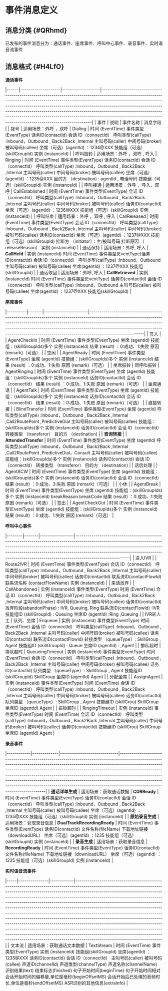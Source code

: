 事件消息定义 
===========================



消息分类 {#QRhmd}
-------------

已发布的事件消息分为：通话事件、座席事件、呼叫中心事件、录音事件、实时语音流事件



消息格式 {#H4LfO}
-------------

**通话事件** 


|------|--------------------|-------------------|-------------------------------------------------------------------------------------------------------------------------------------------------------------------------------------------------------------------------------------------------------------------------------------------------------------------------------------------------------------------------------------------------------------------------------------------------------------------------------|
| 事件   | 说明                 | 事件名称              | 消息字段                                                                                                                                                                                                                                                                                                                                                                                                                                                                          |
| 拨号   | 适用场景：外呼   ，双呼      | Dialing           | 时间   (EventTime)     事件类型(EventType)    话务ID(contactId)    会话 ID（connectId）    呼叫类型(callType) :Inbound，Outbound , Back2Back ,Internal    主叫号码(caller)    中间号码(broker)    被叫号码(callee)  坐席（可选）(agentId) ：1234@XXX    技能组（可选）(skillGroupId)  实例 (instanceId)                                                                                                                                                                                                                    |
| 呼叫振铃 | 适用场景：外呼   ，双呼 , 呼入 | Ringing           | 时间   (EventTime)     事件类型(EventType)    话务ID(contactId)    会话 ID（connectId）    呼叫类型(callType) :Inbound，Outbound , Back2Back ,Internal    主叫号码(caller)    中间号码(broker)    被叫号码(callee)  坐席（可选）(agentId) ：1235@XXX    目的方 （destination) : agentId ,  电话号码       技能组（可选）(skillGroupId)    实例 (instanceId)                                                                                                                                                                        |
| 呼叫接通 | 适用场景：外呼   ，呼入，双呼   | CallEstablished   | 时间   (EventTime)     事件类型(EventType)    会话 ID（connectId）    呼叫类型(callType) :Inbound，Outbound , Back2Back ,Internal  主叫号码(caller)    中间号码(broker)    被叫号码(callee)    话务ID(contactId)    坐席（可选）(agentId) ：1236@XXX    技能组（可选）(skillGroupId)    实例 (instanceId)                                                                                                                                                                                  |
| 呼叫结束 | 适用场景：外呼   ，双呼 , 呼入 | CallReleased      | 时间   (EventTime)     事件类型(EventType)    会话 ID（connectId）    呼叫类型(callType) :Inbound，Outbound , Back2Back ,Internal    主叫号码(caller)    中间号码(broker)    被叫号码(callee)    话务ID(contactId)    坐席（可选）(agentId) ：1237@XXX    技能组（可选）(skillGroupId)    挂断方 （initiator）：主/被叫号码    挂断原因  （ releaseReason）    实例 (instanceId)                                                                                                                                                            |
| 通话保持 | 适用场景：外呼,  呼入       | **CallHeld**      | 实例 (instanceId) 时间   (EventTime)     事件类型(EventType)话务ID(contactId)    会话 ID（connectId）    呼叫类型(callType) :Inbound，Outbound    主叫号码(caller)    被叫号码(callee)    坐席(agentId) ：1237@XXX    技能组(skillGroupId)                                                                                                                                                                                                                                                     |
| 通话取回 | 适用场景：外呼, 呼入        | **CallRetrieved** | 实例 (instanceId) 时间   (EventTime)   事件类型(EventType)  话务ID(contactId)  会话 ID（connectId）  呼叫类型(callType) :Inbound，Outbound  主叫号码(caller)  被叫号码(callee)  坐席(agentId) ：1237@XXX  技能组(skillGroupId) |





**座席事件** 


|----------|-------|----------------------|---------------------------------------------------------------------------------------------------------------------------------------------------------------------------------------------------------------------------------------------------------------------------------------------------------------------------------------------------|
| 签入       |       | AgentCheckIn         | 时间   (EventTime)    事件类型(EventType)    坐席 (agentId)    技能组：(skillGroupIds)多个    实例 (instanceId)    结果 (result) ：0:成功、1:失败    原因 (remark)（可选）                                                                                                                                                                                                      |
| 空闲       |       | AgentReady           | 时间   (EventTime)    事件类型(EventType)    坐席 (agentId)    技能组：(skillGroupIds)多个    实例 (instanceId)    结果 (result) ：0:成功、1:失败    原因 (remark)（可选）                                                                                                                                                                                                      |
| 坐席振铃     | 同呼叫振铃 | AgentRinging         | 时间   (EventTime)    事件类型(EventType)    坐席 (agentId)    技能组：(skillGroupIds)多个    实例 (instanceId)    话务ID(contactId)    会话 ID（connectId）  结果 (result) ：0:成功、1:失败    原因 (remark)（可选）                                                                                                                                                                 |
| 坐席通话     |       | AgentTalk            | 时间   (EventTime)    事件类型(EventType)    坐席 (agentId)    技能组：(skillGroupIds)多个    实例 (instanceId)    话务ID(contactId)    会话 ID（connectId）  结果 (result) ：0:成功、1:失败    原因 (remark)（可选）                                                                                                                                                                 |
| 直接转接     |       | BlindTransfer        | 时间   (EventTime)    事件类型(EventType)    坐席 (agentId)    呼叫类型(callType) :Inbound，Outbound , Back2Back ,Internal ,Call2RoutePoint   ,PredictiveDial    主叫号码(caller)    被叫号码(callee)    技能组：(skillGroupIds)多个    实例 (instanceId)    话务ID(contactId)    会话 ID（connectId）    转接类型 （transferor）    目的方 （destination)                                     |
| **咨询转接** |       | **AttendedTransfer** | 时间   (EventTime)    事件类型(EventType)    坐席 (agentId)   呼叫类型(callType) :Inbound，Outbound , Back2Back ,Internal ,Call2RoutePoint   ,PredictiveDial，Consult 主叫号码(caller)    被叫号码(callee)    技能组：(skillGroupIds)多个    实例 (instanceId)    话务ID(contactId)    会话 ID（connectId）    转接类型 （transferor）    目的方 （destination) |
| 话后处理     |       | AgentACW             | 时间   (EventTime)    事件类型(EventType)    坐席 (agentId)    技能组：(skillGroupIds)多个    实例 (instanceId)    话务ID(contactId)    会话 ID（connectId）      结果 (result) ：0:成功、3:失败    原因 (remark)（可选）                                                                                                                                                             |
| 小休       |       | AgentBreak           | 时间   (EventTime)    事件类型(EventType)    坐席 (agentId)    技能组：(skillGroupIds)多个    实例 (instanceId)    breakReason    breakCode    结果 (result) ：0:成功、1:失败    原因 (remark)（可选）                                                                                                                                                                          |
| 签出       |       | AgentCheckOut        | 时间   (EventTime)    事件类型(EventType)    坐席 (agentId)    技能组：(skillGroupIds)多个    实例 (instanceId)    结果 (result) ：0:成功、1:失败    原因 (remark)（可选）                                                                                                                                                                                                      |





**呼叫中心事件** 


|--------|-------|-----------------|---------------------------------------------------------------------------------------------------------------------------------------------------------------------------------------------------------------------------------------------------------------------------------------------------------------------------------------------------|
| 进入IVR  |       | Route2IVR       | 时间 (EventTime)       事件类型(EventType)    会话 ID（connectId）    呼叫类型(callType) :Inbound，Outbound , Back2Back ,Internal    主叫号码(caller)    中间号码(broker)    被叫号码(callee)    话务ID(contactId)    联系流ID(contactFlowId)    联系流名称 (contactFlowName)    实例 (instanceId)                                                                                       |
| 来话放弃   |       | CallAbandoned   | 实例   (instanceId)    事件类型(EventType)    时间 (EventTime)     会话 ID（connectId）    呼叫类型(callType) :Inbound，Outbound , Back2Back ,Internal    主叫号码(caller)    中间号码(broker)    被叫号码(callee)    话务ID(contactId)    放弃阶段(abandonPhase) : IVR, Queuing, Ring    联系流ID(contactFlowId) :IVR  技能组ID (skillGroupId) : Queuing    坐席ID (agentId) :Ring ,Queuing |
| IVR转人工 | 队列、坐席 | Enqueue         | 实例   (instanceId)    事件类型(EventType)    时间 (EventTime)     会话 ID（connectId）    呼叫类型(callType) :Inbound，Outbound , Back2Back ,Internal    主叫号码(caller)    中间号码(broker)    被叫号码(callee)  话务ID(contactId)  联系流ID(contactFlowId)     转接类型 （queueType）: SkillGroup   , Agent    技能组ID (skillGroupId) : Queue    坐席ID (agentId) : ,Agent                |
| 排队超时   | 排队超时  | QueueingTimeout | 实例   (instanceId)    事件类型(EventType)    时间 (EventTime)     会话 ID（connectId）    呼叫类型(callType) :Inbound，Outbound , Back2Back ,Internal    主叫号码(caller)    中间号码(broker)    被叫号码(callee)  话务ID(contactId)    队列类型 （queueType）: SkillGroup , Agent    技能组ID (skillGroupId)  SkillGroup    坐席ID (agentId)  Agent                                       |
| 分配坐席   |       | AssignAgent     | 实例   (instanceId)    事件类型(EventType)    时间 (EventTime)     会话 ID（connectId）    呼叫类型(callType) :Inbound，Outbound , Back2Back ,Internal    主叫号码(caller)    中间号码(broker)    被叫号码(callee)      话务ID(contactId)    队列类型 （queueType）: SkillGroup , Agent    技能组ID (skillGrou) SkillGroup    坐席ID (agentId)  Agent                                       |
| 振铃超时   |       | RingingTimeout  | 实例   (instanceId)    事件类型(EventType)    时间 (EventTime)     会话 ID（connectId）    呼叫类型(callType) :Inbound，Outbound , Back2Back ,Internal 主叫号码(caller)    中间号码(broker)    被叫号码(callee)  话务ID(contactId)  技能组ID (skillGrou) SkillGroup    坐席ID (agentId)  Agent                                                                        |





**录音事件** 




|------------|-------------|-----------------------------|-----------------------------------------------------------------------------------------------------------------------------------------------------------------------------------------------------------------------------------------------------------------------------------------------------------------------------------------------------------------------------------------------------------------------------------------------------------------------------------------------------------------------------|
| **通话详单生成** | 适用场景：获取通话数据 | **CDRReady**                | 时间   (EventTime)  事件类型(EventType)  话务ID(contactId)  会话 ID（connectId）  呼叫类型(callType) :Inbound，Outbound , Back2Back ,Internal  主叫号码(caller)  被叫号码(callee)  坐席（可选）(agentId) ：1235@XXX  技能组（可选）(skillGroupId)  实例 (instanceId) |
| **原始录音生成** | 适用场景：获取录音信息 | **DualTrackRecordingReady** | 时间   (EventTime)     事件类型(EventType)    话务ID(contactId)  文件名称(fileName)  下载地址链接（downloadURL）  坐席（可选）(agentId) ：1235  技能组（可选）(skillGroupId)    实例 (instanceId)                                                                                                                                                                                                                                                                                               |
| **录音生成**   | 适用场景：获取录音信息 | **RecordingReady**          | 时间   (EventTime)  事件类型(EventType)  话务ID(contactId)  文件名称(fileName)  下载地址链接（downloadURL）  坐席（可选）(agentId) ：1235  技能组（可选）(skillGroupId)  实例 (instanceId)                                                                                                                                      |





**实时语音流事件** 




|-----|---------------|------------|-------------------------------------------------------------------------------------------------------------------------------------------------------------------------------------------------------------------------------------------------------------------------------------------------------------------------------------------------------------------------------------------------------------------------------------------------------------------------------------------------------------------------------------------------------------------------------------------------------------------------------------------------------------------------------------------------------------------------------------------------------------------------------------------------------------------------------------------------------------------------------------------------------------------------------------|
| 文本流 | 适用场景：获取通话文本数据 | TextStream | 时间   (EventTime)  事件类型(EventType)  实例 (instanceId)  技能组(skillGroupId)  坐席(agentId) ：1235@XXX  话务ID(contactId)  会话 ID（connectId）  主叫号码(caller)  被叫号码(callee)  声道ID(channelId)  声道类型(channelType)  声道名称(channelName)  识别结果(text)  结束标志(finished)  句子开始时间(beginTime)  句子开始时间相对会话开始时间的偏移量,单位是毫秒(beginOffsetMS)  会话开始后已处理的音频时长,单位是毫秒(endOffsetMS)  ASR识别的其他信息(extraInfo) |


